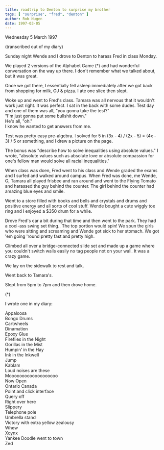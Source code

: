 ```yaml
---
title: roadtrip to Denton to surprise my brother
tags: [ "surprise", "fred", "denton" ]
author: Rob Nugen
date: 1997-03-05
---
```


<p class=date>Wednesday 5 March 1997</p>

<p class=note>(transcribed out of my diary)</p>
<p>
Sunday night Wende and I drove to Denton to harass Fred in class Monday.
<p>
We played 2 versions of the Alphabet Game (*) and had wonderful conversation on the way up there.  I don't remember what we talked about, but it was great.
<p>
Once we got there, I essentially fell asleep immediately after we got back from shopping for milk, OJ & pizza.  I ate one slice then slept.
<p>
Woke up and went to Fred's class.  Tamara was all nervous that it wouldn't work just right.  It was perfect.  I sat in the back with some dudes.  Test day and one of them was all, "you gonna take the test?"  <br>
"I'm just gonna put some bullshit down."<br>
He's all, "oh."<br>
I know he wanted to get answers from me.
<p>
Test was pretty easy pre-algebra.  I solved for 5 in (3x - 4) / (2x - 5) = (4x - 3) / 5 or something, and I drew a picture on the page.
<p>
The bonus was "describe how to solve inequalities using absolute values."  I wrote, "absolute values such as absolute love or absolute compassion for one's fellow man would solve all racial inequalities."
<p>
When class was doen, Fred went to his class and Wende graded the exams and I surfed and walked around campus.  When Fred was done, me Wende, G, Tamara all played frisbee and ran around and went to the Flying Tomato and harassed the guy behind the counter.  The girl behind the counter had amazing blue eyes and smile.
<p>
Went to a store filled with books and bells and crystals and drums and positive energy and all sorts of cool stuff.  Wende bought a cute wiggly toe ring and I enjoyed a $350 drum for a while.
<p>
Drove Fred's car a bit during that time and then went to the park.  They had a cool-ass swing set thing..  The top portion would spin!  We spun the girls who were sitting and screaming and Wende got sick to her stomach.  We got 'em going 'round pretty fast and pretty high.
<p>
Climbed all over a bridge-connected slide set and made up a game where you couldn't switch walls easily no tag people not on your wall. It was a crazy game.
<p>
We lay on the sidewalk to rest and talk.
<p>
Went back to Tamara's.
<p>
Slept from 5pm to 7pm and then drove home.

<p>(*)

I wrote one in my diary:
<p>
Appaloosa<br>
Bongo Drums<br>
Cartwheels<br>
Dinamation<br>
Epoxy Glue<br>
Fireflies in the Night<br>
Gorillas in the Mist<br>
Humpin' in the Hay<br>
Ink in the Inkwell<br>
Jump<br>
Kablam<br>
Loud noises are these<br>
Mooooooooooooooooooo<br>
Now Open<br>
Ontario Canada<br>
Point and click interface<br>
Query off<br>
Right over here<br>
Slippery<br>
Telephone pole<br>
Umbrella stand<br>
Victory with extra yellow zealousy<br>
Whew<br>
Xoynx<br>
Yankee Doodle went to town<br>
Zed<br>

<p>
